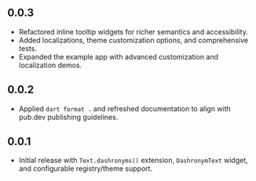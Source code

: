 ## 0.0.3

- Refactored inline tooltip widgets for richer semantics and accessibility.
- Added localizations, theme customization options, and comprehensive tests.
- Expanded the example app with advanced customization and localization demos.

## 0.0.2

- Applied `dart format .` and refreshed documentation to align with pub.dev publishing guidelines.

## 0.0.1

- Initial release with `Text.dashronyms()` extension, `DashronymText` widget, and configurable registry/theme support.
